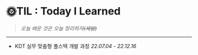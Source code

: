 # 🌞TIL : Today I Learned

> *오늘 배운 것은 오늘 정리하자~~(제발)~~*

---

* KDT 실무 맞춤형 풀스택 개발 과정 *22.07.04 - 22.12.16*

  

  

  

  
  
    







